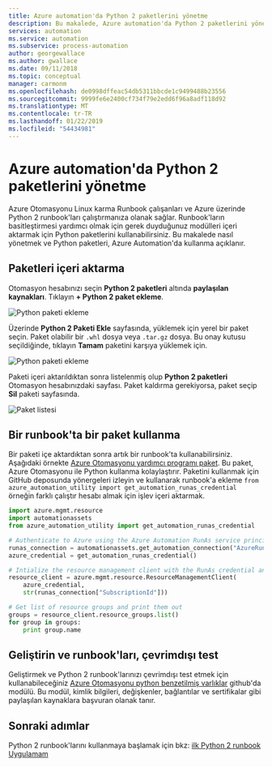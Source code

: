 ```yaml
---
title: Azure automation'da Python 2 paketlerini yönetme
description: Bu makalede, Azure automation'da Python 2 paketlerini yönetmek açıklar.
services: automation
ms.service: automation
ms.subservice: process-automation
author: georgewallace
ms.author: gwallace
ms.date: 09/11/2018
ms.topic: conceptual
manager: carmonm
ms.openlocfilehash: de0998dffeac54db5311bbcde1c9499488b23556
ms.sourcegitcommit: 9999fe6e2400cf734f79e2edd6f96a8adf118d92
ms.translationtype: MT
ms.contentlocale: tr-TR
ms.lasthandoff: 01/22/2019
ms.locfileid: "54434981"
---
```

# <a name="manage-python-2-packages-in-azure-automation"></a>Azure automation'da Python 2 paketlerini yönetme

Azure Otomasyonu Linux karma Runbook çalışanları ve Azure üzerinde Python 2 runbook'ları çalıştırmanıza olanak sağlar. Runbook'ların basitleştirmesi yardımcı olmak için gerek duyduğunuz modülleri içeri aktarmak için Python paketlerini kullanabilirsiniz. Bu makalede nasıl yönetmek ve Python paketleri, Azure Automation'da kullanma açıklanır.

## <a name="import-packages"></a>Paketleri içeri aktarma

Otomasyon hesabınızı seçin **Python 2 paketleri** altında **paylaşılan kaynakları**. Tıklayın **+ Python 2 paket ekleme**.

![Python paketi ekleme](media/python-packages/add-python-package.png)

Üzerinde **Python 2 Paketi Ekle** sayfasında, yüklemek için yerel bir paket seçin. Paket olabilir bir `.whl` dosya veya `.tar.gz` dosya. Bu onay kutusu seçildiğinde, tıklayın **Tamam** paketini karşıya yüklemek için.

![Python paketi ekleme](media/python-packages/upload-package.png)

Paketi içeri aktarıldıktan sonra listelenmiş olup **Python 2 paketleri** Otomasyon hesabınızdaki sayfası. Paket kaldırma gerekiyorsa, paket seçip **Sil** paketi sayfasında.

![Paket listesi](media/python-packages/package-list.png)

## <a name="use-a-package-in-a-runbook"></a>Bir runbook'ta bir paket kullanma

Bir paketi içe aktardıktan sonra artık bir runbook'ta kullanabilirsiniz. Aşağıdaki örnekte [ Azure Otomasyonu yardımcı programı paket](https://github.com/azureautomation/azure_automation_utility). Bu paket, Azure Otomasyonu ile Python kullanma kolaylaştırır. Paketini kullanmak için GitHub deposunda yönergeleri izleyin ve kullanarak runbook'a ekleme `from azure_automation_utility import get_automation_runas_credential` örneğin farklı çalıştır hesabı almak için işlev içeri aktarmak.

```python
import azure.mgmt.resource
import automationassets
from azure_automation_utility import get_automation_runas_credential

# Authenticate to Azure using the Azure Automation RunAs service principal
runas_connection = automationassets.get_automation_connection("AzureRunAsConnection")
azure_credential = get_automation_runas_credential()

# Intialize the resource management client with the RunAs credential and subscription
resource_client = azure.mgmt.resource.ResourceManagementClient(
    azure_credential,
    str(runas_connection["SubscriptionId"]))

# Get list of resource groups and print them out
groups = resource_client.resource_groups.list()
for group in groups:
    print group.name
```

## <a name="develop-and-test-runbooks-offline"></a>Geliştirin ve runbook'ları, çevrimdışı test

Geliştirmek ve Python 2 runbook'larınızı çevrimdışı test etmek için kullanabileceğiniz [Azure Otomasyonu python benzetilmiş varlıklar](https://github.com/azureautomation/python_emulated_assets) github'da modülü. Bu modül, kimlik bilgileri, değişkenler, bağlantılar ve sertifikalar gibi paylaşılan kaynaklara başvuran olanak tanır.

## <a name="next-steps"></a>Sonraki adımlar

Python 2 runbook'larını kullanmaya başlamak için bkz: [ilk Python 2 runbook Uygulamam](automation-first-runbook-textual-python2.md)
